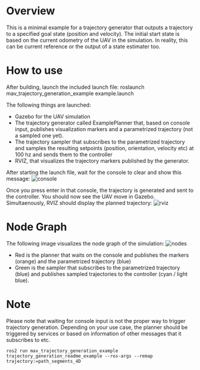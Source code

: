 # Overview
This is a minimal example for a trajectory generator that outputs a trajectory to a specified goal state (position and velocity).
The initial start state is based on the current odometry of the UAV in the simulation. In reality, this can be current reference or the output of a state estimater too.

# How to use
After building, launch the included launch file:
roslaunch mav_trajectory_generation_example example.launch

The following things are launched:
* Gazebo for the UAV simulation
* The trajectory generator called ExamplePlanner that, based on console input, publishes visualization markers and a parametrized trajectory (not a sampled one yet). 
* The trajectory sampler that subscribes to the parametrized trajectory and samples the resulting setpoints (position, orientation, velocity etc) at 100 hz and sends them to the controller
* RVIZ, that visualizes the trajectory markers published by the generator.

After starting the launch file, wait for the console to clear and show this message:
![console](https://raw.githubusercontent.com/ethz-asl/mav_trajectory_generation/feature/example_planner/mav_trajectory_generation_example/img/console.png)


Once you press enter in that console, the trajectory is generated and sent to the controller. You should now see the UAV move in Gazebo. Simultaenously, RVIZ should display the planned trajectory:
![rviz](https://raw.githubusercontent.com/ethz-asl/mav_trajectory_generation/feature/example_planner/mav_trajectory_generation_example/img/traject_rviz.png)


# Node Graph
The following image visualizes the node graph of the simulation:
![nodes](https://raw.githubusercontent.com/ethz-asl/mav_trajectory_generation/feature/example_planner/mav_trajectory_generation_example/img/nodes.png)



* Red is the planner that waits on the console and publishes the markers (orange) and the parametrized trajectory (blue)
* Green is the sampler that subscribes to the parametrized trajectory (blue) and publishes sampled trajectories to the controller (cyan / light blue).

# Note
Please note that waiting for console input is not the proper way to trigger trajectory generation. Depending on your use case, the planner should be triggered by services or based on information of other messages that it subscribes to etc.

```
ros2 run mav_trajectory_generation_example trajectory_generation_readme_example --ros-args --remap trajectory:=path_segments_4D
```
